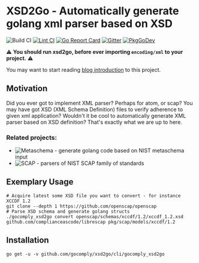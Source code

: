 # XSD2Go - Automatically generate golang xml parser based on XSD
![Build CI](https://github.com/GoComply/xsd2go/workflows/Build%20CI/badge.svg)
[![Lint CI](https://github.com/GoComply/xsd2go/actions/workflows/lint.yaml/badge.svg)](https://github.com/GoComply/xsd2go/actions/workflows/lint.yaml)
[![Go Report Card](https://goreportcard.com/badge/github.com/gocomply/xsd2go)](https://goreportcard.com/report/github.com/gocomply/xsd2go)
[![Gitter](https://badges.gitter.im/GoComply/community.svg)](https://gitter.im/GoComply/community?utm_source=badge&utm_medium=badge&utm_campaign=pr-badge)
[![PkgGoDev](https://pkg.go.dev/badge/github.com/gocomply/xsd2go)](https://pkg.go.dev/github.com/gocomply/xsd2go)

:warning: **You should run xsd2go, before ever importing `encoding/xml` to your project.** :warning:

You may want to start reading [blog introduction](http://isimluk.com/posts/2020/05/xsd2go-automatically-generate-golang-xml-parsers/) to this project.

## Motivation

Did you ever got to implement XML parser? Perhaps for atom, or scap? You may have got XSD
(XML Schema Definition) files to verify adherence to given xml application? Wouldn't it be
cool to automatically generate XML parser based on XSD definition? That's exactly what we
are up to here.

### Related projects:
 - ![Metaschema](https://github.com/gocomply/metaschema) - generate golang code based on NIST metaschema input
 - ![SCAP](https://github.com/gocomply/scap) - parsers of NIST SCAP family of standards

## Exemplary Usage

```
# Acquire latest some XSD file you want to convert - for instance XCCDF 1.2
git clone --depth 1 https://github.com/openscap/openscap
# Parse XSD schema and generate golang structs
./gocomply_xsd2go convert openscap/schemas/xccdf/1.2/xccdf_1.2.xsd github.com/complianceascode/librescap pkg/scap/models/xccdf/1.2
```

## Installation

```
go get -u -v github.com/gocomply/xsd2go/cli/gocomply_xsd2go
```
